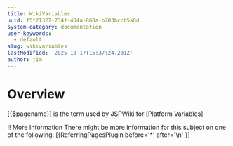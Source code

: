 ```yaml
---
title: WikiVariables
uuid: f5f21327-734f-404a-860a-b703bccb5a8d
system-category: documentation
user-keywords:
  - default
slug: wikivariables
lastModified: '2025-10-17T15:37:24.201Z'
author: jim
---
```

# Overview
[{$pagename}] is the term used by JSPWiki for [Platform Variables]

!! More Information
There might be more information for this subject on one of the following:
[{ReferringPagesPlugin before='*' after='\n' }]
